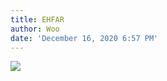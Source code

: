 ```yaml
---
title: EHFAR
author: Woo
date: 'December 16, 2020 6:57 PM'
---
```

![](/images/everything-happens-for-a-reason.jpg)
